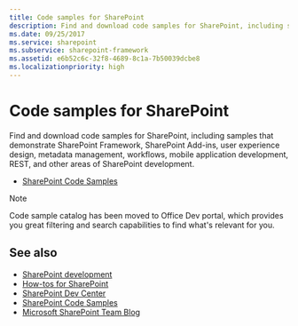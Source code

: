 ```yaml
---
title: Code samples for SharePoint
description: Find and download code samples for SharePoint, including samples that demonstrate SharePoint Framework, SharePoint Add-ins, user experience design, metadata management, workflows, mobile application development, REST, and other areas of SharePoint development.
ms.date: 09/25/2017
ms.service: sharepoint
ms.subservice: sharepoint-framework
ms.assetid: e6b52c6c-32f8-4689-8c1a-7b50039dcbe8
ms.localizationpriority: high
---
```

# Code samples for SharePoint

Find and download code samples for SharePoint, including samples that demonstrate SharePoint Framework, SharePoint Add-ins, user experience design, metadata management, workflows, mobile application development, REST, and other areas of SharePoint development.

- [SharePoint Code Samples](https://developer.microsoft.com/SharePoint/gallery?filterBy=SharePoint,Samples)

> [!NOTE]
> Code sample catalog has been moved to Office Dev portal, which provides you great filtering and search capabilities to find what's relevant for you.

## See also

- [SharePoint development](/sharepoint/dev/)
- [How-tos for SharePoint](how-tos-for-sharepoint.md)
- [SharePoint Dev Center](https://developer.microsoft.com/sharepoint)
- [SharePoint Code Samples](https://developer.microsoft.com/SharePoint/gallery?filterBy=SharePoint,Samples)
- [Microsoft SharePoint Team Blog](https://developer.microsoft.com/office/blogs/)
